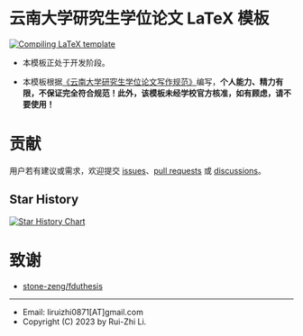 # 云南大学研究生学位论文 LaTeX 模板

[![Compiling LaTeX template](https://github.com/Astro-Lee/YNUthesis/actions/workflows/Compiling%20LaTeX%20template.yml/badge.svg)](https://github.com/Astro-Lee/YNUthesis/actions/workflows/Compiling%20LaTeX%20template.yml)

- 本模板正处于开发阶段。

- 本模板根据[《云南大学研究生学位论文写作规范》](http://www.grs.ynu.edu.cn/info/1037/1540.htm)编写，**个人能力、精力有限，不保证完全符合规范！此外，该模板未经学校官方核准，如有顾虑，请不要使用！**
# 贡献

用户若有建议或需求，欢迎提交 [issues](https://github.com/Astro-Lee/YNUthesis/issues)、[pull requests](https://github.com/Astro-Lee/YNUthesis/pulls) 或 [discussions](https://github.com/Astro-Lee/YNUthesis/discussions)。

## Star History

[![Star History Chart](https://api.star-history.com/svg?repos=Astro-Lee/YNU-thesis-bachelor,Astro-Lee/YNUthesis&type=Date)](https://star-history.com/#Astro-Lee/YNU-thesis-bachelor&Astro-Lee/YNUthesis&Date)

# 致谢
- [stone-zeng/fduthesis](https://github.com/stone-zeng/fduthesis)
---
- Email: liruizhi0871[AT]gmail.com
- Copyright (C) 2023 by Rui-Zhi Li.
